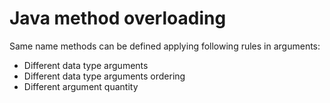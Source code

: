 # Java method overloading
Same name methods can be defined applying following rules in arguments:
- Different data type arguments
- Different data type arguments ordering
- Different argument quantity
